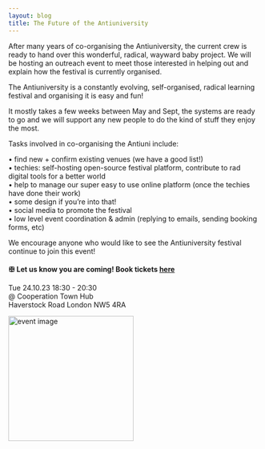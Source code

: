 ```yaml
---
layout: blog
title: The Future of the Antiuniversity
---
```


After many years of co-organising the Antiuniversity, the current crew is ready to hand over this wonderful, radical, wayward baby project. We will be hosting an outreach event to meet those interested in helping out and explain how the festival is currently organised.

The Antiuniversity is a constantly evolving, self-organised, radical learning festival and organising it is easy and fun!

It mostly takes a few weeks between May and Sept, the systems are ready to go and we will support any new people to do the kind of stuff they enjoy the most.

Tasks involved in co-organising the Antiuni include:

• find new + confirm existing venues (we have a good list!)<br>
• techies: self-hosting open-source festival platform, contribute to rad digital tools for a better world<br>
• help to manage our super easy to use online platform (once the techies have done their work)<br>
• some design if you’re into that!<br>
• social media to promote the festival<br>
• low level event coordination & admin (replying to emails, sending booking forms, etc)<br>

We encourage anyone who would like to see the Antiuniversity festival continue to join this event!

#### ꕥ Let us know you are coming! Book tickets [here](https://www.eventbrite.co.uk/e/the-future-of-the-antiuniversity-tickets-731819029417)


Tue 24.10.23 18:30 - 20:30<br>
@ Cooperation Town Hub<br>
Haverstock Road London NW5 4RA<br>

<img src="https://i.postimg.cc/C5bJ5Zwy/antiuni-slow-dirty.jpg" alt="event image" style="width:250px; background-color: transparent; border: 0px;">

